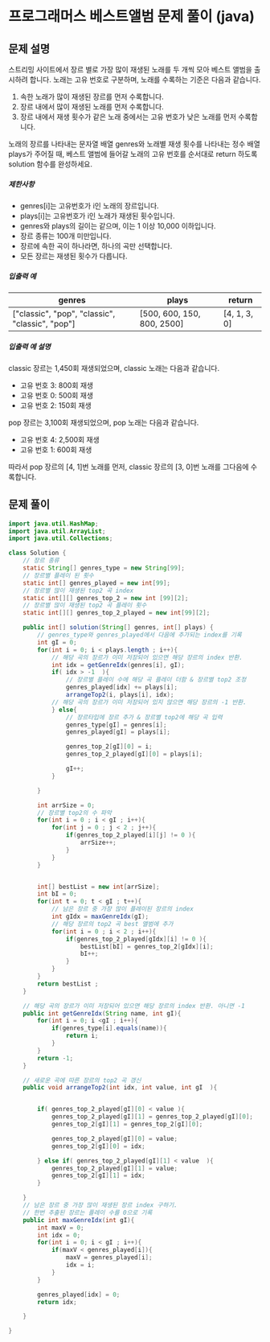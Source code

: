 # 프로그래머스 베스트앨범 문제 풀이 (java)



## 문제 설명

스트리밍 사이트에서 장르 별로 가장 많이 재생된 노래를 두 개씩 모아 베스트 앨범을 출시하려 합니다. 노래는 고유 번호로 구분하며, 노래를 수록하는 기준은 다음과 같습니다.

1. 속한 노래가 많이 재생된 장르를 먼저 수록합니다.
2. 장르 내에서 많이 재생된 노래를 먼저 수록합니다.
3. 장르 내에서 재생 횟수가 같은 노래 중에서는 고유 번호가 낮은 노래를 먼저 수록합니다.

노래의 장르를 나타내는 문자열 배열 genres와 노래별 재생 횟수를 나타내는 정수 배열 plays가 주어질 때, 베스트 앨범에 들어갈 노래의 고유 번호를 순서대로 return 하도록 solution 함수를 완성하세요.

##### 제한사항

- genres[i]는 고유번호가 i인 노래의 장르입니다.
- plays[i]는 고유번호가 i인 노래가 재생된 횟수입니다.
- genres와 plays의 길이는 같으며, 이는 1 이상 10,000 이하입니다.
- 장르 종류는 100개 미만입니다.
- 장르에 속한 곡이 하나라면, 하나의 곡만 선택합니다.
- 모든 장르는 재생된 횟수가 다릅니다.

##### 입출력 예

| genres                                          | plays                      | return       |
| ----------------------------------------------- | -------------------------- | ------------ |
| ["classic", "pop", "classic", "classic", "pop"] | [500, 600, 150, 800, 2500] | [4, 1, 3, 0] |

##### 입출력 예 설명

classic 장르는 1,450회 재생되었으며, classic 노래는 다음과 같습니다.

- 고유 번호 3: 800회 재생
- 고유 번호 0: 500회 재생
- 고유 번호 2: 150회 재생

pop 장르는 3,100회 재생되었으며, pop 노래는 다음과 같습니다.

- 고유 번호 4: 2,500회 재생
- 고유 번호 1: 600회 재생

따라서 pop 장르의 [4, 1]번 노래를 먼저, classic 장르의 [3, 0]번 노래를 그다음에 수록합니다.





## 문제 풀이



```java
import java.util.HashMap;
import java.util.ArrayList;
import java.util.Collections;

class Solution {
    // 장르 종류
    static String[] genres_type = new String[99];
    // 장르별 플레이 된 횟수
    static int[] genres_played = new int[99];
    // 장르별 많이 재생된 top2 곡 index
    static int[][] genres_top_2 = new int [99][2];
    // 장르별 많이 재생된 top2 곡 플레이 횟수
    static int[][] genres_top_2_played = new int[99][2];

    public int[] solution(String[] genres, int[] plays) {
		// genres_type와 genres_played에서 다음에 추가되는 index를 기록
        int gI = 0;
        for(int i = 0; i < plays.length ; i++){
            // 해당 곡의 장르가 이미 저장되어 있으면 해당 장르의 index 반환.
            int idx = getGenreIdx(genres[i], gI);
            if( idx > -1  ){
                // 장르별 플레이 수에 해당 곡 플레이 더함 & 장르별 top2 조정
                genres_played[idx] += plays[i];
                arrangeTop2(i, plays[i], idx);
			// 해당 곡의 장르가 이미 저장되어 있지 않으면 해당 장르의 -1 반환.
            } else{
                // 장르타입에 장르 추가 & 장르별 top2에 해당 곡 입력
                genres_type[gI] = genres[i];
                genres_played[gI] = plays[i];

                genres_top_2[gI][0] = i;
                genres_top_2_played[gI][0] = plays[i];

                gI++;
            }

        }

        int arrSize = 0;
		// 장르별 top2의 수 파악
        for(int i = 0 ; i < gI ; i++){
            for(int j = 0 ; j < 2 ; j++){
                if(genres_top_2_played[i][j] != 0 ){
                    arrSize++;
                }
            }
        }


        int[] bestList = new int[arrSize];
        int bI = 0;
        for(int t = 0; t < gI ; t++){
			// 남은 장르 중 가장 많이 플레이된 장르의 index
            int gIdx = maxGenreIdx(gI);
			// 해당 장르의 top2 곡 best 앨범에 추가
            for(int i = 0 ; i < 2 ; i++){
                if(genres_top_2_played[gIdx][i] != 0 ){
                    bestList[bI] = genres_top_2[gIdx][i];
                    bI++;
                }
            }           
        }
        return bestList ;
    }

    // 해당 곡의 장르가 이미 저장되어 있으면 해당 장르의 index 반환. 아니면 -1
    public int getGenreIdx(String name, int gI){
        for(int i = 0; i <gI ; i++){
            if(genres_type[i].equals(name)){
                return i;
            }
        }
        return -1;
    }

    // 새로운 곡에 따른 장르의 top2 곡 갱신
    public void arrangeTop2(int idx, int value, int gI  ){


        if( genres_top_2_played[gI][0] < value ){
            genres_top_2_played[gI][1] = genres_top_2_played[gI][0];
            genres_top_2[gI][1] = genres_top_2[gI][0];

            genres_top_2_played[gI][0] = value;
            genres_top_2[gI][0] = idx;

        } else if( genres_top_2_played[gI][1] < value  ){
            genres_top_2_played[gI][1] = value;
            genres_top_2[gI][1] = idx;
        }

    }
	// 남은 장르 중 가장 많이 재생된 장르 index 구하기.
    // 한번 추출된 장르는 플레이 수를 0으로 기록
    public int maxGenreIdx(int gI){
        int maxV = 0;
        int idx = 0;
        for(int i = 0; i < gI ; i++){
            if(maxV < genres_played[i]){
                maxV = genres_played[i];
                idx = i;
            }
        }

        genres_played[idx] = 0;
        return idx;

    }

}
```


